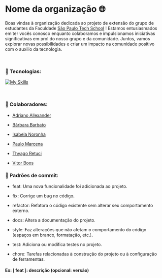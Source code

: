 
# Nome da organização 🌐 

Boas vindas à organização dedicada ao projeto de extensão do grupo de estudantes da Faculdade [São Paulo Tech School](https://www.sptech.school/) !
Estamos entusiasmados em ter vocês conosco enquanto colaboramos e impulsionamos iniciativas significativas em prol do nosso grupo e da comunidade. Juntos, vamos explorar novas possibilidades e criar um impacto na comunidade positivo com o auxilio da tecnologia.

<br>

### 📌 Tecnologias: 
[![My Skills](https://skillicons.dev/icons?i=html,css,react,java,spring,js,mysql,docker,aws)](https://skillicons.dev) <br>


<br>

### 📌  Colaboradores: 

- [Adriano Allexander](https://www.linkedin.com/in/adrianoallexander/) 

- [Bárbara Barbato](https://www.linkedin.com/in/b%C3%A1rbara-barbato-de-oliveira-1816ab280/)  

- [Isabela Noronha](https://www.linkedin.com/in/isabela-noronha-934311235/)  

- [Paulo Marcena](https://www.linkedin.com/in/paulo-marcena-b4a26a258/)  

- [Thyago Retuci](https://www.linkedin.com/in/thyago-retuci-069306281/) 

- [Vitor Boos](https://www.linkedin.com/in/vitor-boos-teixeira-7b42bb2a6/)

### 📌  Padrões de commit:

- feat: Uma nova funcionalidade foi adicionada ao projeto.

- fix: Corrige um bug no código.

- refactor: Refatora o código existente sem alterar seu comportamento externo.

- docs: Altera a documentação do projeto.

- style: Faz alterações que não afetam o comportamento do código (espaços em branco, formatação, etc.).

- test: Adiciona ou modifica testes no projeto.

- chore: Tarefas relacionadas à construção do projeto ou à configuração de ferramentas.

#### Ex: [ feat ]: descrição (opcional: versão)
